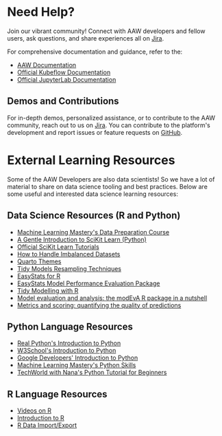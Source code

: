 # Need Help?

Join our vibrant community! Connect with AAW developers and fellow users, ask questions, and share experiences all on [Jira](https://jirab.statcan.ca/projects/BTIS/issues).

For comprehensive documentation and guidance, refer to the:

- [AAW Documentation](https://statcan.github.io/aaw/)
- [Official Kubeflow Documentation](https://www.kubeflow.org/docs/)
- [Official JupyterLab Documentation](https://jupyterlab.readthedocs.io/en/stable/user/index.html)

## Demos and Contributions

For in-depth demos, personalized assistance, or to contribute to the AAW community, reach out to us on [Jira](https://jirab.statcan.ca/projects/BTIS/issues). You can contribute to the platform's development and report issues or feature requests on [GitHub](https://github.com/StatCan/aaw).

# External Learning Resources

Some of the AAW Developers are also data scientists! So we have a lot of material to share on data science tooling and best practices. Below are some useful and interested data science learning resources:

## Data Science Resources (R and Python)

- [Machine Learning Mastery's Data Preparation Course](https://machinelearningmastery.com/start-here/#dataprep)
- [A Gentle Introduction to SciKit Learn (Python)](https://machinelearningmastery.com/a-gentle-introduction-to-scikit-learn-a-python-machine-learning-library/)
- [Official SciKit Learn Tutorials](https://scikit-learn.org/stable/tutorial/index.html)
- [How to Handle Imbalanced Datasets](https://machinelearningmastery.com/start-here/#imbalanced)
- [Quarto Themes](https://quarto.org/docs/output-formats/html-themes.html)
- [Tidy Models Resampling Techniques](https://www.tidymodels.org/start/resampling/)
- [EasyStats for R](https://github.com/easystats)
- [EasyStats Model Performance Evaluation Package](https://easystats.github.io/performance/)
- [Tidy Modelling with R](https://www.tmwr.org/)
- [Model evaluation and analysis: the modEvA R package in a nutshell](https://modeva.r-forge.r-project.org/modEvA-tutorial.html)
- [Metrics and scoring: quantifying the quality of predictions](https://scikit-learn.org/stable/modules/model_evaluation.html)

## Python Language Resources

- [Real Python's Introduction to Python](https://realpython.com/learning-paths/python3-introduction/)
- [W3School's Introduction to Python](https://www.w3schools.com/python/python_intro.asp)
- [Google Developers' Introduction to Python](https://developers.google.com/edu/python)
- [Machine Learning Mastery's Python Skills](https://machinelearningmastery.com/start-here/#pythonskills)
- [TechWorld with Nana's Python Tutorial for Beginners](https://www.youtube.com/watch?v=t8pPdKYpowI)

## R Language Resources

- [Videos on R](https://www.youtube.com/playlist?list=PLLOxZwkBK52C6_Nkmp0nFCreLfnfJgUL7)
- [Introduction to R](https://cran.r-project.org/doc/manuals/r-release/R-intro.pdf)
- [R Data Import/Export](https://cran.r-project.org/doc/manuals/r-release/R-data.pdf)

